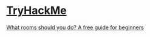 # [TryHackMe](https://samghata.github.io/tryhackme/)

[What rooms should you do? A free guide for beginners](https://blog.tryhackme.com/free_path/)
